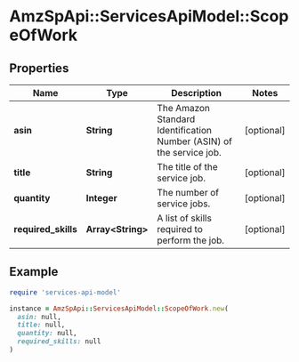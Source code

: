 # AmzSpApi::ServicesApiModel::ScopeOfWork

## Properties

| Name | Type | Description | Notes |
| ---- | ---- | ----------- | ----- |
| **asin** | **String** | The Amazon Standard Identification Number (ASIN) of the service job. | [optional] |
| **title** | **String** | The title of the service job. | [optional] |
| **quantity** | **Integer** | The number of service jobs. | [optional] |
| **required_skills** | **Array&lt;String&gt;** | A list of skills required to perform the job. | [optional] |

## Example

```ruby
require 'services-api-model'

instance = AmzSpApi::ServicesApiModel::ScopeOfWork.new(
  asin: null,
  title: null,
  quantity: null,
  required_skills: null
)
```

